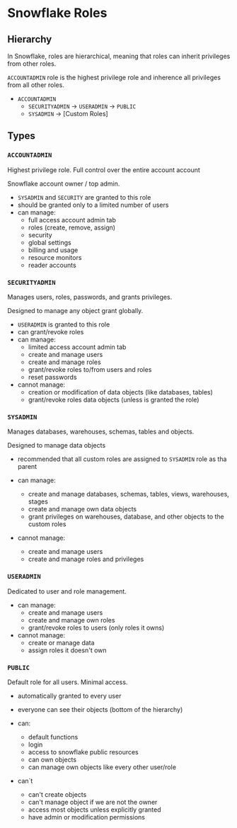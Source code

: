 # Snowflake Roles

## Hierarchy

In Snowflake, roles are hierarchical, meaning that roles can inherit privileges from other roles.

`ACCOUNTADMIN` role is the highest privilege role and inherence all privileges from all other roles.

- `ACCOUNTADMIN`
  - `SECURITYADMIN` -> `USERADMIN` -> `PUBLIC`
  - `SYSADMIN` -> [Custom Roles]

## Types

### `ACCOUNTADMIN`

Highest privilege role. Full control over the entire account account

Snowflake account owner / top admin.

- `SYSADMIN` and `SECURITY` are granted to this role
- should be granted only to a limited number of users
- can manage:
  - full access account admin tab
  - roles (create, remove, assign)
  - security
  - global settings
  - billing and usage
  - resource monitors
  - reader accounts

### `SECURITYADMIN`

Manages users, roles, passwords, and grants privileges.

Designed to manage any object grant globally.

- `USERADMIN` is granted to this role
- can grant/revoke roles
- can manage:
  - limited access account admin tab
  - create and manage users
  - create and manage roles
  - grant/revoke roles to/from users and roles
  - reset passwords
- cannot manage:
  - creation or modification of data objects (like databases, tables)
  - grant/revoke roles data objects (unless is granted the role)

### `SYSADMIN`

Manages databases, warehouses, schemas, tables and objects.

Designed to manage data objects

- recommended that all custom roles are assigned to `SYSADMIN` role as tha parent
- can manage:

  - create and manage databases, schemas, tables, views, warehouses, stages
  - create and manage own data objects
  - grant privileges on warehouses, database, and other objects to the custom roles

- cannot manage:
  - create and manage users
  - create and manage roles and privileges

### `USERADMIN`

Dedicated to user and role management.

- can manage:
  - create and manage users
  - create and manage own roles
  - grant/revoke roles to users (only roles it owns)
- cannot manage:
  - create or manage data
  - assign roles it doesn't own

### `PUBLIC`

Default role for all users. Minimal access.

- automatically granted to every user
- everyone can see their objects (bottom of the hierarchy)
- can:

  - default functions
  - login
  - access to snowflake public resources
  - can own objects
  - can manage own objects like every other user/role

- can`t
  - can't create objects
  - can't manage object if we are not the owner
  - access most objects unless explicitly granted
  - have admin or modification permissions
